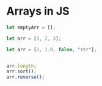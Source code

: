 # Arrays in JS


```javascript
let emptyArr = [];

let arr = [1, 2, 3];

let arr = [1, 1.0, false, "str"];


arr.length;
arr.sort();
arr.reverse();
```

